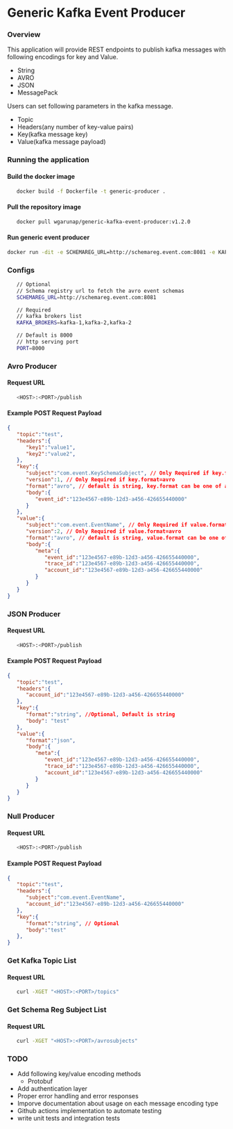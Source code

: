 # Generic Kafka Event Producer

### Overview
This application will provide REST endpoints to publish kafka messages with following encodings for key and Value.
   - String
   - AVRO
   - JSON
   - MessagePack

Users can set following parameters in the kafka message.
   - Topic
   - Headers(any number of key-value pairs)
   - Key(kafka message key)
   - Value(kafka message payload)

### Running the application
#### Build the docker image
```sh 
   docker build -f Dockerfile -t generic-producer .
```

#### Pull the repository image
```sh
   docker pull wgarunap/generic-kafka-event-producer:v1.2.0
```

#### Run generic event producer
```sh
docker run -dit -e SCHEMAREG_URL=http://schemareg.event.com:8081 -e KAFKA_BROKERS=kafka-1:9092,kafka-2:9092 -p 8000:8000 wgarunap/generic-kafka-event-producer:v1.2.0
```

### Configs 
```sh
   // Optional
   // Schema registry url to fetch the avro event schemas  
   SCHEMAREG_URL=http://schemareg.event.com:8081

   // Required
   // kafka brokers list
   KAFKA_BROKERS=kafka-1,kafka-2,kafka-2

   // Default is 8000
   // http serving port
   PORT=8000
```

### Avro Producer 
#### Request URL
```sh
   <HOST>:<PORT>/publish
```
#### Example POST Request Payload
```json
{
   "topic":"test",
   "headers":{
      "key1":"value1",
      "key2":"value2",
   },
   "key":{
      "subject":"com.event.KeySchemaSubject", // Only Required if key.format=avro
      "version":1, // Only Required if key.format=avro
      "format":"avro", // default is string, key.format can be one of avro,json,string,bytes,messagepack
      "body":{
         "event_id":"123e4567-e89b-12d3-a456-426655440000"
      }
   },
   "value":{
      "subject":"com.event.EventName", // Only Required if value.format=avro
      "version":2, // Only Required if value.format=avro
      "format":"avro", // default is string, value.format can be one of avro,json,string,bytes,messagepack
      "body":{
         "meta":{
            "event_id":"123e4567-e89b-12d3-a456-426655440000",
            "trace_id":"123e4567-e89b-12d3-a456-426655440000",
            "account_id":"123e4567-e89b-12d3-a456-426655440000"
         }
      }
   }
}
```

### JSON Producer 
#### Request URL
```sh
   <HOST>:<PORT>/publish
```
#### Example POST Request Payload
```json
{
   "topic":"test",
   "headers":{
      "account_id":"123e4567-e89b-12d3-a456-426655440000"
   },
   "key":{
      "format":"string", //Optional, Default is string
      "body": "test"
   },
   "value":{
      "format":"json",
      "body":{
         "meta":{
            "event_id":"123e4567-e89b-12d3-a456-426655440000",
            "trace_id":"123e4567-e89b-12d3-a456-426655440000",
            "account_id":"123e4567-e89b-12d3-a456-426655440000"
         }
      }
   }
}
```

### Null Producer 
#### Request URL
```sh
   <HOST>:<PORT>/publish
```
#### Example POST Request Payload
```json
{
   "topic":"test",
   "headers":{
      "subject":"com.event.EventName",
      "account_id":"123e4567-e89b-12d3-a456-426655440000"
   },
   "key":{
      "format":"string", // Optional
      "body":"test"
   },
}
```


### Get Kafka Topic List
#### Request URL
```sh
   curl -XGET "<HOST>:<PORT>/topics"
```

### Get Schema Reg Subject List
#### Request URL
```sh
   curl -XGET "<HOST>:<PORT>/avrosubjects"
```

### TODO
   - Add following key/value encoding methods
      - Protobuf
   - Add authentication layer
   - Proper error handling and error responses
   - Imporve documentation about usage on each message encoding type
   - Github actions implementation to automate testing
   - write unit tests and integration tests 
